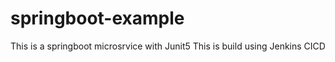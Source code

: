 # springboot-example

This is a springboot microsrvice with Junit5
This is build using Jenkins CICD
